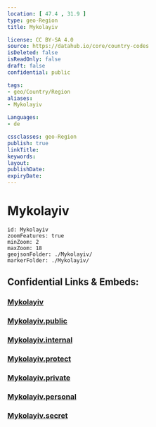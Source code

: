 ```yaml
---
location: [ 47.4 , 31.9 ] 
type: geo-Region
title: Mykolayiv

license: CC BY-SA 4.0
source: https://datahub.io/core/country-codes
isDeleted: false
isReadOnly: false
draft: false
confidential: public

tags:
- geo/Country/Region
aliases:
- Mykolayiv

Languages:
- de

cssclasses: geo-Region
publish: true
linkTitle: 
keywords: 
layout: 
publishDate: 
expiryDate: 
---
```


# Mykolayiv

```leaflet
id: Mykolayiv
zoomFeatures: true 
minZoom: 2 
maxZoom: 18
geojsonFolder: ./Mykolayiv/
markerFolder: ./Mykolayiv/
```


## Confidential Links & Embeds: 

### [Mykolayiv](/_Standards/Earth/Continent/Europe/Europe~East/Ukraine/Regions~Ukraine/Mykolayiv.md) 

### [Mykolayiv.public](/_public/Earth/Continent/Europe/Europe~East/Ukraine/Regions~Ukraine/Mykolayiv.public.md) 

### [Mykolayiv.internal](/_internal/Earth/Continent/Europe/Europe~East/Ukraine/Regions~Ukraine/Mykolayiv.internal.md) 

### [Mykolayiv.protect](/_protect/Earth/Continent/Europe/Europe~East/Ukraine/Regions~Ukraine/Mykolayiv.protect.md) 

### [Mykolayiv.private](/_private/Earth/Continent/Europe/Europe~East/Ukraine/Regions~Ukraine/Mykolayiv.private.md) 

### [Mykolayiv.personal](/_personal/Earth/Continent/Europe/Europe~East/Ukraine/Regions~Ukraine/Mykolayiv.personal.md) 

### [Mykolayiv.secret](/_secret/Earth/Continent/Europe/Europe~East/Ukraine/Regions~Ukraine/Mykolayiv.secret.md)

